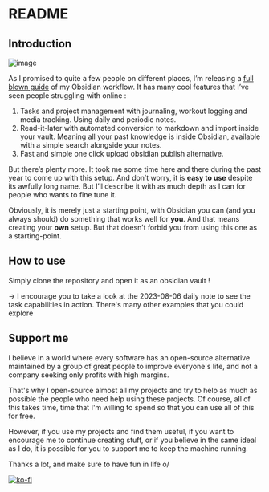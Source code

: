 # README

## Introduction

![image](https://github.com/mathisgauthey/obsidian-workflow-template/assets/46576952/c2ecf1fa-2e4a-494c-a158-9b68a5c7a362)

As I promised to quite a few people on different places, I’m releasing a [full blown guide](https://mathisgauthey.github.io/my-complete-obsidian-workflow-to-manage-my-life/) of my Obsidian workflow. It has many cool features that I’ve seen people struggling with online :

1. Tasks and project management with journaling, workout logging and media tracking. Using daily and periodic notes.
2. Read-it-later with automated conversion to markdown and import inside your vault. Meaning all your past knowledge is inside Obsidian, available with a simple search alongside your notes.
3. Fast and simple one click upload obsidian publish alternative.

But there’s plenty more. It took me some time here and there during the past year to come up with this setup. And don’t worry, it is **easy to use** despite its awfully long name. But I’ll describe it with as much depth as I can for people who wants to fine tune it.

Obviously, it is merely just a starting point, with Obsidian you can (and you always should) do something that works well for **you**. And that means creating your **own** setup. But that doesn’t forbid you from using this one as a starting-point.

## How to use

Simply clone the repository and open it as an obsidian vault !

→ I encourage you to take a look at the 2023-08-06 daily note to see the task capabilities in action. There's many other examples that you could explore

## Support me

I believe in a world where every software has an open-source alternative maintained by a group of great people to improve everyone's life, and not a company seeking only profits with high margins.

That's why I open-source almost all my projects and try to help as much as possible the people who need help using these projects. Of course, all of this takes time, time that I'm willing to spend so that you can use all of this for free.

However, if you use my projects and find them useful, if you want to encourage me to continue creating stuff, or if you believe in the same ideal as I do, it is possible for you to support me to keep the machine running.

Thanks a lot, and make sure to have fun in life o/

[![ko-fi](https://ko-fi.com/img/githubbutton_sm.svg)](https://ko-fi.com/Q5Q5DC7L4)